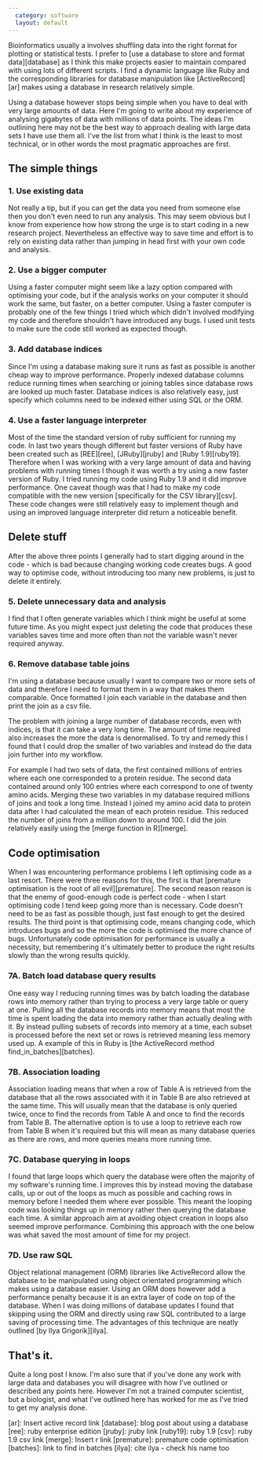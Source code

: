```yaml
---
  category: software
  layout: default
---
```

Bioinformatics usually a involves shuffling data into the right format for plotting or statistical tests. I prefer to [use a database to store and format data][database] as I think this make projects easier to maintain compared with using lots of different scripts. I find a dynamic language like Ruby and the corresponding libraries for database manipulation like [ActiveRecord][ar] makes using a database in research relatively simple.

Using a database however stops being simple when you have to deal with very large amounts of data. Here I'm going to write about my experience of analysing gigabytes of data with millions of data points. The ideas I'm outlining here may not be the best way to approach dealing with large data sets I have use them all. I've the list from what I think is the least to most technical, or in other words the most pragmatic approaches are first.

## The simple things

### 1. Use existing data

Not really a tip, but if you can get the data you need from someone else then you don't even need to run any analysis. This may seem obvious but I know from experience how how strong the urge is to start coding in a new research project. Nevertheless an effective way to save time and effort is to rely on existing data rather than jumping in head first with your own code and analysis.

### 2. Use a bigger computer

Using a faster computer might seem like a lazy option compared with optimising your code, but if the analysis works on your computer it should work the same, but faster, on a better computer. Using a faster computer is probably one of the few things I tried which which didn't involved modifying my code and therefore shouldn't have introduced any bugs. I used unit tests to make sure the code still worked as expected though.

### 3. Add database indices

Since I'm using a database making sure it runs as fast as possible is another cheap way to improve performance. Properly indexed database columns reduce running times when searching or joining tables since database rows are looked up much faster. Database indices is also relatively easy, just specify which columns need to be indexed either using SQL or the ORM.

### 4. Use a faster language interpreter

Most of the time the standard version of ruby sufficient for running my code. In last two years though different but faster versions of Ruby have been created such as [REE][ree], [JRuby][jruby] and [Ruby 1.9][ruby19]. Therefore when I was working with a very large amount of data and having problems with running times I though it was worth a try using a new faster version of Ruby. I tried running my code using Ruby 1.9 and it did improve performance. One caveat though was that I had to make my code compatible with the new version [specifically for the CSV library][csv]. These code changes were still relatively easy to implement though and using an improved language interpreter did return a noticeable benefit.

## Delete stuff

After the above three points I generally had to start digging around in the code - which is bad because changing working code creates bugs. A good way to optimise code, without introducing too many new problems, is just to delete it entirely.

### 5. Delete unnecessary data and analysis

I find that I often generate variables which I think might be useful at some future time. As you might expect just deleting the code that produces these variables saves time and more often than not the variable wasn't never required anyway.

### 6. Remove database table joins

I'm using a database because usually I want to compare two or more sets of data and therefore I need to format them in a way that makes them comparable. Once formatted I join each variable in the database and then print the join as a csv file.

The problem with joining a large number of database records, even with indices, is that it can take a very long time. The amount of time required also increases the more the data is denormalised. To try and remedy this I found that I could drop the smaller of two variables and instead do the data join further into my workflow.

For example I had two sets of data, the first contained millions of entries where each one corresponded to a protein residue. The second data contained around only 100 entries where each correspond to one of twenty amino acids. Merging these two variables in my database required millions of joins and took a long time. Instead I joined my amino acid data to protein data after I had calculated the mean of each protein residue. This reduced the number of joins from a million down to around 100. I did the join relatively easily using the [merge function in R][merge].

## Code optimisation

When I was encountering performance problems I left optimising code as a last resort. There were three reasons for this, the first is that [premature optimisation is the root of all evil][premature]. The second reason reason is that the enemy of good-enough code is perfect code - when I start optimising code I tend keep going more than is necessary. Code doesn't need to be as fast as possible though, just fast enough to get the desired results. The third point is that optimising code, means changing code, which introduces bugs and so the more the code is optimised the more chance of bugs. Unfortunately code optimisation for performance is usually a necessity, but remembering it's ultimately better to produce the right results slowly than the wrong results quickly.

### 7A. Batch load database query results

One easy way I reducing running times was by batch loading the database rows into memory rather than trying to process a very large table or query at one. Pulling all the database records into memory means that most the time is spent loading the data into memory rather than actually dealing with it. By instead pulling subsets of records into memory at a time, each subset is processed before the next set or rows is retrieved meaning less memory used up. A example of this in Ruby is [the ActiveRecord method find_in_batches][batches]. 

### 7B. Association loading

Association loading means that when a row of Table A is retrieved from the database that all the rows associated with it in Table B are also retrieved at the same time. This will usually mean that the database is only queried twice, once to find the records from Table A and once to find the records from Table B. The alternative option is to use a loop to retrieve each row from Table B when it's required but this will mean as many database queries as there are rows, and more queries means more running time.

### 7C. Database querying in loops

I found that large loops which query the database were often the majority of my software's running time. I improves this by instead moving the database calls, up or out of the loops as much as possible and caching rows in memory before I needed them where ever possible. This meant the looping code was looking things up in memory rather then querying the database each time. A similar approach aim at avoiding object creation in loops also seemed improve performance. Combining this approach with the one below was what saved the most amount of time for my project.

### 7D. Use raw SQL

Object relational management (ORM) libraries like ActiveRecord allow the database to be manipulated using object orientated programming which makes using a database easier. Using an ORM does however add a performance penalty because it is an extra layer of code on top of the database. When I was doing millions of database updates I found that skipping using the ORM and directly using raw SQL contributed to a large saving of processing time. The advantages of this technique are neatly outlined [by Ilya Grigorik][ilya].

## That's it.

Quite a long post I know. I'm also sure that if you've done any work with large data and databases you will disagree with how I've outlined or described any points here. However I'm not a trained computer scientist, but a biologist, and what I've outlined here has worked for me as I've tried to get my analysis done.

[ar]: Insert active record link
[database]: blog post about using a database
[ree]: ruby enterprise edition
[jruby]: jruby link
[ruby19]: ruby 1.9
[csv]: ruby 1.9 csv link
[merge]: Insert r link
[premature]: premature code optimisation
[batches]: link to find in batches
[ilya]: cite ilya - check his name too
